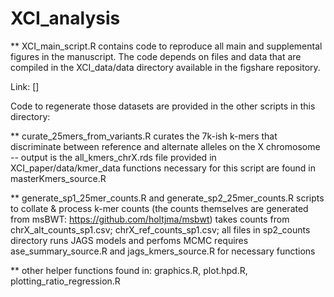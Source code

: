 # XCI_analysis

** XCI_main_script.R contains code to reproduce all main and supplemental figures in the manuscript. 
The code depends on files and data that are compiled in the XCI_data/data directory available in the figshare repository.

Link: []

Code to regenerate those datasets are provided in the other scripts in this directory:

** curate_25mers_from_variants.R curates the 7k-ish k-mers that discriminate between reference and alternate alleles on the X chromosome --
	output is the all_kmers_chrX.rds file provided in XCI_paper/data/kmer_data
	functions necessary for this script are found in masterKmers_source.R
	
	
** generate_sp1_25mer_counts.R and generate_sp2_25mer_counts.R 
	scripts to collate & process k-mer counts (the counts themselves are generated from msBWT: https://github.com/holtjma/msbwt)
	takes counts from chrX_alt_counts_sp1.csv; chrX_ref_counts_sp1.csv; all files in sp2_counts directory
	runs JAGS models and perfoms MCMC
	requires ase_summary_source.R and jags_kmers_source.R for necessary functions

** other helper functions found in: 
	graphics.R, plot.hpd.R, plotting_ratio_regression.R
	
